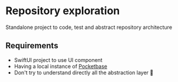 # Repository exploration
Standalone project to code, test and abstract repository architecture

## Requirements
 - SwiftUI project to use UI component
 - Having a local instance of [Pocketbase](https://pocketbase.io/)
 - Don't try to understand directly all the abstraction layer 🤯
